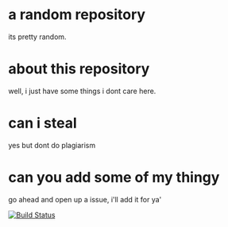 # a random repository
its pretty random.
# about this repository
well, i just have some things i dont care here.
# can i steal
yes but dont do plagiarism
# can you add some of my thingy
go ahead and open up a issue, i'll add it for ya'

[![Build Status](https://travis-ci.com/dawglazvari/randomstuff.svg?branch=gh-pages)](https://travis-ci.com/dawglazvari/randomstuff)
